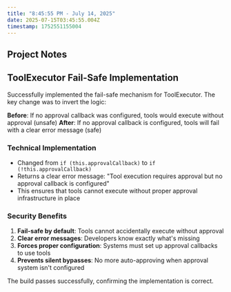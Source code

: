 ```yaml
---
title: "8:45:55 PM - July 14, 2025"
date: 2025-07-15T03:45:55.004Z
timestamp: 1752551155004
---
```


## Project Notes

## ToolExecutor Fail-Safe Implementation

Successfully implemented the fail-safe mechanism for ToolExecutor. The key change was to invert the logic:

**Before**: If no approval callback was configured, tools would execute without approval (unsafe)
**After**: If no approval callback is configured, tools will fail with a clear error message (safe)

### Technical Implementation
- Changed from `if (this.approvalCallback)` to `if (!this.approvalCallback)`
- Returns a clear error message: "Tool execution requires approval but no approval callback is configured"
- This ensures that tools cannot execute without proper approval infrastructure in place

### Security Benefits
1. **Fail-safe by default**: Tools cannot accidentally execute without approval
2. **Clear error messages**: Developers know exactly what's missing
3. **Forces proper configuration**: Systems must set up approval callbacks to use tools
4. **Prevents silent bypasses**: No more auto-approving when approval system isn't configured

The build passes successfully, confirming the implementation is correct.
